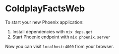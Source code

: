 # ColdplayFactsWeb

To start your new Phoenix application:

1. Install dependencies with `mix deps.get`
2. Start Phoenix endpoint with `mix phoenix.server`

Now you can visit `localhost:4000` from your browser.
